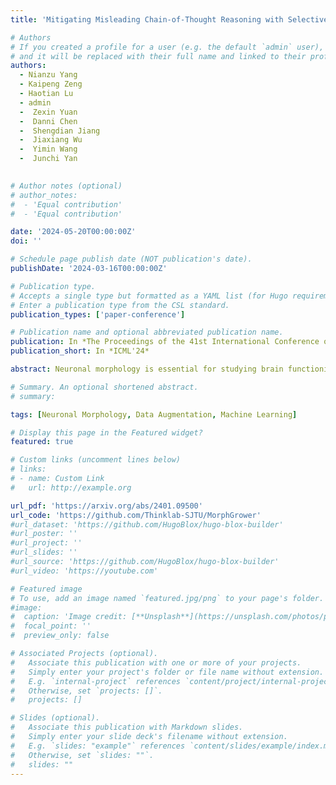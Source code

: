 ```yaml
---
title: 'Mitigating Misleading Chain-of-Thought Reasoning with Selective Filtering'

# Authors
# If you created a profile for a user (e.g. the default `admin` user), write the username (folder name) here
# and it will be replaced with their full name and linked to their profile.
authors:
  - Nianzu Yang
  - Kaipeng Zeng
  - Haotian Lu
  - admin
  -  Zexin Yuan
  -  Danni Chen
  -  Shengdian Jiang
  -  Jiaxiang Wu
  -  Yimin Wang
  -  Junchi Yan
  

# Author notes (optional)
# author_notes:
#  - 'Equal contribution'
#  - 'Equal contribution'

date: '2024-05-20T00:00:00Z'
doi: ''

# Schedule page publish date (NOT publication's date).
publishDate: '2024-03-16T00:00:00Z'

# Publication type.
# Accepts a single type but formatted as a YAML list (for Hugo requirements).
# Enter a publication type from the CSL standard.
publication_types: ['paper-conference']

# Publication name and optional abbreviated publication name.
publication: In *The Proceedings of the 41st International Conference on Machine Learning*
publication_short: In *ICML'24*

abstract: Neuronal morphology is essential for studying brain functioning and understanding neurodegenerative disorders. As acquiring real-world morphology data is expensive, computational approaches for morphology generation have been studied. Traditional methods heavily rely on expert-set rules and parameter tuning, making it difficult to generalize across different types of morphologies. Recently, MorphVAE was introduced as the sole learning-based method, but its generated morphologies lack plausibility, i.e., they do not appear realistic enough and most of the generated samples are topologically invalid. To fill this gap, this paper proposes **MorphGrower**, which mimicks the neuron natural growth mechanism for generation. Specifically, MorphGrower generates morphologies layer by layer, with each subsequent layer conditioned on the previously generated structure. During each layer generation, MorphGrower utilizes a pair of sibling branches as the basic generation block and generates branch pairs synchronously. This approach ensures topological validity and allows for fine-grained generation, thereby enhancing the realism of the final generated morphologies. Results on four real-world datasets demonstrate that MorphGrower outperforms MorphVAE by a notable margin. Importantly, the electrophysiological response simulation demonstrates the plausibility of our generated samples from a neuroscience perspective. Our code is available at https://github.com/Thinklab-SJTU/MorphGrower.

# Summary. An optional shortened abstract.
# summary: 

tags: [Neuronal Morphology, Data Augmentation, Machine Learning]

# Display this page in the Featured widget?
featured: true

# Custom links (uncomment lines below)
# links:
# - name: Custom Link
#   url: http://example.org

url_pdf: 'https://arxiv.org/abs/2401.09500'
url_code: 'https://github.com/Thinklab-SJTU/MorphGrower'
#url_dataset: 'https://github.com/HugoBlox/hugo-blox-builder'
#url_poster: ''
#url_project: ''
#url_slides: ''
#url_source: 'https://github.com/HugoBlox/hugo-blox-builder'
#url_video: 'https://youtube.com'

# Featured image
# To use, add an image named `featured.jpg/png` to your page's folder.
#image:
#  caption: 'Image credit: [**Unsplash**](https://unsplash.com/photos/pLCdAaMFLTE)'
#  focal_point: ''
#  preview_only: false

# Associated Projects (optional).
#   Associate this publication with one or more of your projects.
#   Simply enter your project's folder or file name without extension.
#   E.g. `internal-project` references `content/project/internal-project/index.md`.
#   Otherwise, set `projects: []`.
#   projects: []

# Slides (optional).
#   Associate this publication with Markdown slides.
#   Simply enter your slide deck's filename without extension.
#   E.g. `slides: "example"` references `content/slides/example/index.md`.
#   Otherwise, set `slides: ""`.
#   slides: ""
---
```

